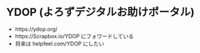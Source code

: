 <h1>YDOP (よろずデジタルお助けポータル)</h1>

<ul>
  <li>https://ydop.org/</li>
  <li>https://Scrapbox.io/YDOP にフォワードしている </li>
  <li>将来は helpfeel.com/YDOP にしたい </li>
</ul>

